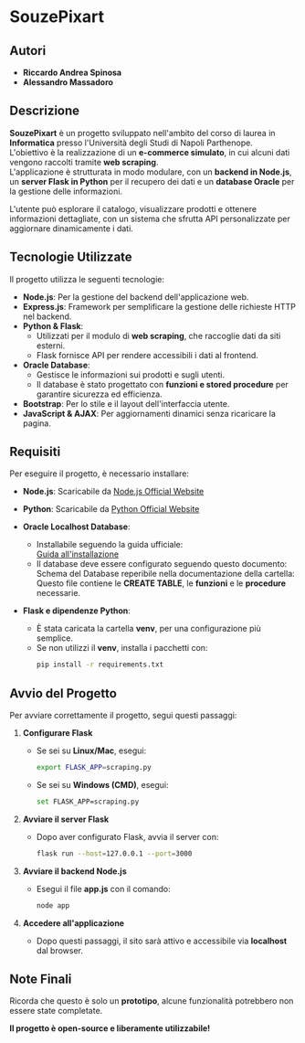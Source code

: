 # SouzePixart

## Autori
- **Riccardo Andrea Spinosa**
- **Alessandro Massadoro**

## Descrizione  
**SouzePixart** è un progetto sviluppato nell'ambito del corso di laurea in **Informatica** presso l'Università degli Studi di Napoli Parthenope.  
L'obiettivo è la realizzazione di un **e-commerce simulato**, in cui alcuni dati vengono raccolti tramite **web scraping**.  
L'applicazione è strutturata in modo modulare, con un **backend in Node.js**, un **server Flask in Python** per il recupero dei dati e un **database Oracle** per la gestione delle informazioni.  

L'utente può esplorare il catalogo, visualizzare prodotti e ottenere informazioni dettagliate, con un sistema che sfrutta API personalizzate per aggiornare dinamicamente i dati.  

## Tecnologie Utilizzate  
Il progetto utilizza le seguenti tecnologie:  

- **Node.js**: Per la gestione del backend dell'applicazione web.  
- **Express.js**: Framework per semplificare la gestione delle richieste HTTP nel backend.  
- **Python & Flask**:  
  - Utilizzati per il modulo di **web scraping**, che raccoglie dati da siti esterni.  
  - Flask fornisce API per rendere accessibili i dati al frontend.  
- **Oracle Database**:  
  - Gestisce le informazioni sui prodotti e sugli utenti.  
  - Il database è stato progettato con **funzioni e stored procedure** per garantire sicurezza ed efficienza.  
- **Bootstrap**: Per lo stile e il layout dell'interfaccia utente.  
- **JavaScript & AJAX**: Per aggiornamenti dinamici senza ricaricare la pagina.  

## Requisiti  
Per eseguire il progetto, è necessario installare:

- **Node.js**: Scaricabile da [Node.js Official Website](https://nodejs.org/)  
- **Python**: Scaricabile da [Python Official Website](https://www.python.org/)  
- **Oracle Localhost Database**:  
  - Installabile seguendo la guida ufficiale:  
    [Guida all'installazione](https://docs.oracle.com/en/database/oracle/oracle-database/21/xeinw/installation-guide.html#GUID-C3C5B05A-3BEB-4373-96D0-80BBADFBD6A4)  
  - Il database deve essere configurato seguendo questo documento:  
    Schema del Database reperibile nella documentazione della cartella:
    Questo file contiene le **CREATE TABLE**, le **funzioni** e le **procedure** necessarie.  

- **Flask e dipendenze Python**:  
  - È stata caricata la cartella **venv**, per una configurazione più semplice.  
  - Se non utilizzi il **venv**, installa i pacchetti con:  
    ```bash
    pip install -r requirements.txt
    ```

## Avvio del Progetto  
Per avviare correttamente il progetto, segui questi passaggi:

1. **Configurare Flask**  
   - Se sei su **Linux/Mac**, esegui:  
     ```bash
     export FLASK_APP=scraping.py
     ```  
   - Se sei su **Windows (CMD)**, esegui:  
     ```bash
     set FLASK_APP=scraping.py
     ```  

2. **Avviare il server Flask**  
   - Dopo aver configurato Flask, avvia il server con:  
     ```bash
     flask run --host=127.0.0.1 --port=3000
     ```

3. **Avviare il backend Node.js**  
   - Esegui il file **app.js** con il comando:  
     ```bash
     node app
     ```

4. **Accedere all'applicazione**  
   - Dopo questi passaggi, il sito sarà attivo e accessibile via **localhost** dal browser.  

## Note Finali  
Ricorda che questo è solo un **prototipo**, alcune funzionalità potrebbero non essere state completate.  

**Il progetto è open-source e liberamente utilizzabile!**
